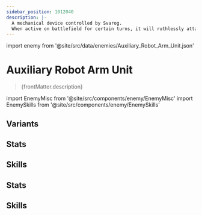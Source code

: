 ```yaml
---
sidebar_position: 1012040
description: |-
  A mechanical device controlled by Svarog.
  When active on battlefield for certain turns, it will ruthlessly attack its enemies.
---
```


import enemy from '@site/src/data/enemies/Auxiliary_Robot_Arm_Unit.json'

# Auxiliary Robot Arm Unit
<blockquote>{frontMatter.description}</blockquote>

import EnemyMisc from '@site/src/components/enemy/EnemyMisc'
import EnemySkills from '@site/src/components/enemy/EnemySkills'

## Variants

<Tabs>
<TabItem value='0' label='Summon (Story)'>

<h2>Stats</h2>

<EnemyMisc enemy={enemy} variant={0} />

<h2>Skills</h2>

<EnemySkills enemy={enemy} variant={0} />
</TabItem>
<TabItem value='1' label='Summon (Complete)'>

<h2>Stats</h2>

<EnemyMisc enemy={enemy} variant={1} />

<h2>Skills</h2>

<EnemySkills enemy={enemy} variant={1} />
</TabItem>
</Tabs>
